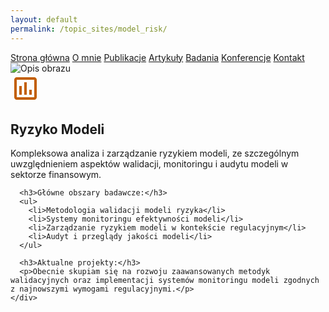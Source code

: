 ```yaml
---
layout: default
permalink: /topic_sites/model_risk/
---
```

<div id="myMenu">
  <a href="/" class="menu-option">Strona główna</a>
  <a href="/about" class="menu-option">O mnie</a>
  <a href="/publications" class="menu-option">Publikacje</a>
  <a href="/articles" class="menu-option">Artykuły</a>
  <a href="/researches" class="menu-option">Badania</a>
  <a href="/conferences" class="menu-option">Konferencje</a>
  <a href="/contact" class="menu-option">Kontakt</a>
</div>

<!-- Dodajemy pozycjonowany obraz -->
<div class="positioned-image">
  <img src="/assets/images/Maciej Buczak - zdjęcie CV.jpg" alt="Opis obrazu">
</div>

<!-- Istniejące kwadraty -->
<div class="square"></div>
<div class="square1"></div>
<div class="square2"></div>
<div class="square-big"></div>

<!-- Kontener z treścią o ryzyku modeli -->
<div class="research-area-container">
  <div class="research-area-content">
    <div class="research-area-icon">
      <svg viewBox="0 0 24 24" width="48" height="48">
        <path fill="#C25E00" d="M19 3H5c-1.1 0-2 .9-2 2v14c0 1.1.9 2 2 2h14c1.1 0 2-.9 2-2V5c0-1.1-.9-2-2-2zm0 16H5V5h14v14zM7 10h2v7H7zm4-3h2v10h-2zm4 6h2v4h-2z"/>
      </svg>
    </div>
    <h2 class="research-area-title">Ryzyko Modeli</h2>
    <div class="research-area-description">
      <p>Kompleksowa analiza i zarządzanie ryzykiem modeli, ze szczególnym uwzględnieniem aspektów walidacji, monitoringu i audytu modeli w sektorze finansowym.</p>
      
      <h3>Główne obszary badawcze:</h3>
      <ul>
        <li>Metodologia walidacji modeli ryzyka</li>
        <li>Systemy monitoringu efektywności modeli</li>
        <li>Zarządzanie ryzykiem modeli w kontekście regulacyjnym</li>
        <li>Audyt i przeglądy jakości modeli</li>
      </ul>
      
      <h3>Aktualne projekty:</h3>
      <p>Obecnie skupiam się na rozwoju zaawansowanych metodyk walidacyjnych oraz implementacji systemów monitoringu modeli zgodnych z najnowszymi wymogami regulacyjnymi.</p>
    </div>
  </div>
</div>
